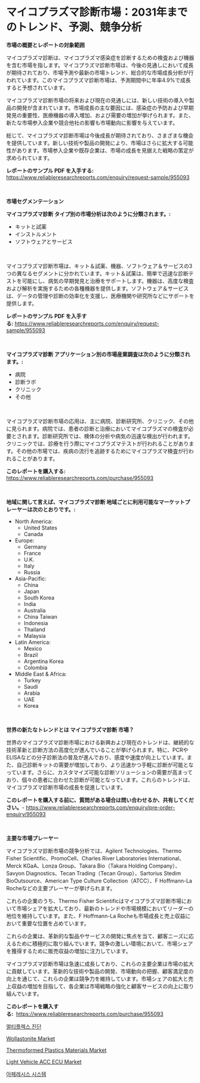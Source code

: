 <p><h1>マイコプラズマ診断市場：2031年までのトレンド、予測、競争分析</h1></p><p><strong>市場の概要とレポートの対象範囲</strong></p>
<p><p>マイコプラズマ診断は、マイコプラズマ感染症を診断するための検査および機器を含む市場を指します。マイコプラズマ診断市場は、今後の見通しにおいて成長が期待されており、市場予測や最新の市場トレンド、総合的な市場成長分析が行われています。このマイコプラズマ診断市場は、予測期間中に年率4.9%で成長すると予想されています。</p><p>マイコプラズマ診断市場の将来および現在の見通しには、新しい技術の導入や製品の開発が含まれています。市場成長の主な要因には、感染症の予防および早期発見の重要性、医療機器の導入増加、および需要の増加が挙げられます。また、新たな市場参入企業や競合他社の影響も市場動向に影響を与えています。</p><p>総じて、マイコプラズマ診断市場は今後成長が期待されており、さまざまな機会を提供しています。新しい技術や製品の開発により、市場はさらに拡大する可能性があります。市場参入企業や既存企業は、市場の成長を見据えた戦略の策定が求められています。</p></p>
<p><strong>レポートのサンプル PDF を入手する:</strong> <a href="https://www.reliableresearchreports.com/enquiry/request-sample/955093">https://www.reliableresearchreports.com/enquiry/request-sample/955093</a></p>
<p>&nbsp;</p>
<p><strong>市場セグメンテーション</strong></p>
<p><strong>マイコプラズマ診断 タイプ別の市場分析は次のように分類されます。:</strong></p>
<p><ul><li>キットと試薬</li><li>インストルメント</li><li>ソフトウェアとサービス</li></ul></p>
<p>&nbsp;</p>
<p><p>マイコプラズマ診断市場は、キット＆試薬、機器、ソフトウェア＆サービスの3つの異なるセグメントに分かれています。キット＆試薬は、簡単で迅速な診断テストを可能にし、病気の早期発見と治療をサポートします。機器は、高度な検査および解析を実施するための各種機器を提供します。ソフトウェア＆サービスは、データの管理や診断の効率化を支援し、医療機関や研究所などにサポートを提供します。</p></p>
<p><strong>レポートのサンプル PDF を入手する:</strong>&nbsp;<a href="https://www.reliableresearchreports.com/enquiry/request-sample/955093">https://www.reliableresearchreports.com/enquiry/request-sample/955093</a></p>
<p>&nbsp;</p>
<p><strong> マイコプラズマ診断 アプリケーション別の市場産業調査は次のように分類されます。:</strong></p>
<p><ul><li>病院</li><li>診断ラボ</li><li>クリニック</li><li>その他</li></ul></p>
<p>&nbsp;</p>
<p><p>マイコプラズマ診断市場の応用は、主に病院、診断研究所、クリニック、その他に見られます。病院では、患者の診断と治療においてマイコプラズマの検査が必要とされます。診断研究所では、検体の分析や病気の迅速な検出が行われます。クリニックでは、診療を行う際にマイコプラズマテストが行われることがあります。その他の市場では、疾病の流行を追跡するためにマイコプラズマ検査が行われることがあります。</p></p>
<p><strong>このレポートを購入する:</strong>&nbsp; <a href="https://www.reliableresearchreports.com/purchase/955093">https://www.reliableresearchreports.com/purchase/955093</a></p>
<p>&nbsp;</p>
<p><strong>地域に関して言えば、マイコプラズマ診断 地域ごとに利用可能なマーケットプレーヤーは次のとおりです。:</strong></p>
<p><ul>
    <li>
        North America:
        <ul>
            <li>United States</li>
            <li>Canada</li>
        </ul>
    </li>
    <li>
        Europe:
        <ul>
            <li>Germany</li>
            <li>France</li>
            <li>U.K.</li>
            <li>Italy</li>
            <li>Russia</li>
        </ul>
    </li>
    <li>
        Asia-Pacific:
        <ul>
            <li>China</li>
            <li>Japan</li>
            <li>South Korea</li>
            <li>India</li>
            <li>Australia</li>
            <li>China Taiwan</li>
            <li>Indonesia</li>
            <li>Thailand</li>
            <li>Malaysia</li>
        </ul>
    </li>
    <li>
        Latin America:
        <ul>
            <li>Mexico</li>
            <li>Brazil</li>
            <li>Argentina Korea</li>
            <li>Colombia</li>
        </ul>
    </li>
    <li>
        Middle East & Africa:
        <ul>
            <li>Turkey</li>
            <li>Saudi</li>
            <li>Arabia</li>
            <li>UAE</li>
            <li>Korea</li>
        </ul>
    </li>
    </ul></p>
<p>&nbsp;</p>
<p><strong>世界の新たなトレンドとは マイコプラズマ診断 市場？</strong></p>
<p><p>世界のマイコプラズマ診断市場における新興および現在のトレンドは、継続的な技術革新と診断方法の高度化が進んでいることが挙げられます。特に、PCRやELISAなどの分子診断法の普及が進んでおり、感度や速度が向上しています。また、自己診断キットの需要が増加しており、より迅速かつ手軽に診断が可能となっています。さらに、カスタマイズ可能な診断ソリューションの需要が高まっており、個々の患者に合わせた診断が可能となっています。これらのトレンドは、マイコプラズマ診断市場の成長を促進しています。</p></p>
<p><strong>このレポートを購入する前に、質問がある場合は問い合わせるか、共有してください。</strong>- <a href="https://www.reliableresearchreports.com/enquiry/pre-order-enquiry/955093">https://www.reliableresearchreports.com/enquiry/pre-order-enquiry/955093</a></p>
<p>&nbsp;</p>
<p><strong>主要な市場プレーヤー</strong></p>
<p><p>マイコプラズマ診断市場の競争分析では、Agilent Technologies、Thermo Fisher Scientific、PromoCell、Charles River Laboratories International、Merck KGaA、Lonza Group、Takara Bio（Takara Holding Company）、Savyon Diagnostics、Tecan Trading（Tecan Group）、Sartorius Stedim BioOutsource、American Type Culture Collection（ATCC）、F Hoffmann-La Rocheなどの主要プレーヤーが挙げられます。</p><p>これらの企業のうち、Thermo Fisher Scientificはマイコプラズマ診断市場において市場シェアを拡大しており、最新のトレンドや市場規模においてリーダーの地位を維持しています。また、F Hoffmann-La Rocheも市場成長と売上収益において重要な位置を占めています。</p><p>これらの企業は、革新的な製品やサービスの開発に焦点を当て、顧客ニーズに応えるために積極的に取り組んでいます。競争の激しい環境において、市場シェアを獲得するために販売収益の増加に注力しています。</p><p>マイコプラズマ診断市場は急速に成長しており、これらの主要企業は市場の拡大に貢献しています。革新的な技術や製品の開発、市場動向の把握、顧客満足度の向上を通じて、これらの企業は競争力を維持しています。市場シェアの拡大と売上収益の増加を目指して、各企業は市場戦略の強化と顧客サービスの向上に取り組んでいます。</p></p>
<p><strong>このレポートを購入する:</strong>&nbsp;&nbsp;<a href="https://www.reliableresearchreports.com/purchase/955093">https://www.reliableresearchreports.com/purchase/955093</a></p>
<p><p><a href="https://github.com/crfsywufhm81415/Market-Research-Report-List-1/blob/main/6433747185462.md">멀티플렉스 진단</a></p><p><a href="https://view.publitas.com/reportprime-1/wollastonite-market-challenges-opportunities-and-growth-drivers-and-major-market-players-forecasted-for-period-from-2024-2031/">Wollastonite Market</a></p><p><a href="https://github.com/bmorecock/Market-Research-Report-List-2/blob/main/thermoformed-plastics-materials-market.md">Thermoformed Plastics Materials Market</a></p><p><a href="https://issuu.com/reportprime-2/docs/light-vehicle-acc-ecu-market-size-2030.pptx">Light Vehicle ACC ECU Market</a></p><p><a href="https://medium.com/@jimmieytrau676766/apheresis-%EC%8B%9C%EC%8A%A4%ED%85%9C-%EC%8B%9C%EC%9E%A5-%EC%A1%B0%EC%82%AC-%EB%B3%B4%EA%B3%A0%EC%84%9C-%EA%B7%B8-%EC%97%AD%EC%82%AC-%EB%B0%8F-2031%EB%85%84%EA%B9%8C%EC%A7%80%EC%9D%98-%EC%98%88%EC%B8%A1-6036588513ef">아페레시스 시스템</a></p></p>